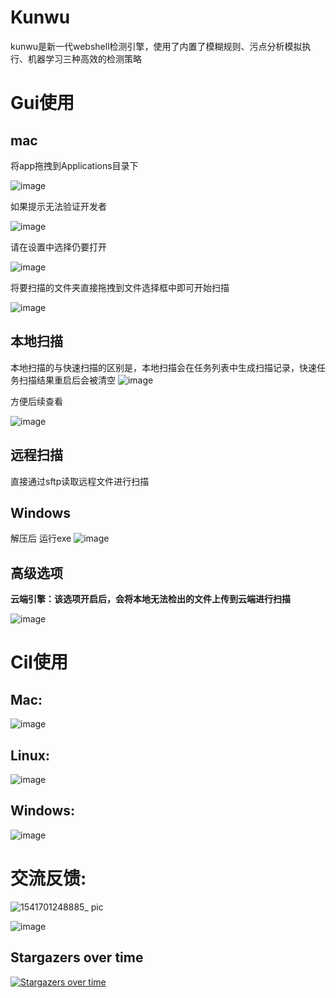 # Kunwu

kunwu是新一代webshell检测引擎，使用了内置了模糊规则、污点分析模拟执行、机器学习三种高效的检测策略

# Gui使用

## mac

将app拖拽到Applications目录下

![image](https://github.com/kunwu2023/kunwu/assets/131849947/3dc40a5e-8ef8-4452-a04b-fafdeab20c9e)

如果提示无法验证开发者

![image](https://github.com/kunwu2023/kunwu/assets/131849947/494fe0ad-b474-4480-9d31-4aba7503482f)

请在设置中选择仍要打开

![image](https://github.com/kunwu2023/kunwu/assets/131849947/e834aa87-e3ff-429d-858a-1bb24a68b212)

将要扫描的文件夹直接拖拽到文件选择框中即可开始扫描

![image](https://github.com/kunwu2023/kunwu/assets/131849947/083351e2-6139-49eb-9c56-883ee2797612)



## 本地扫描

本地扫描的与快速扫描的区别是，本地扫描会在任务列表中生成扫描记录，快速任务扫描结果重启后会被清空
![image](https://github.com/kunwu2023/kunwu/assets/131849947/d7faacb6-8dce-4bb2-ac4d-5a08f8fa80d5)

方便后续查看

![image](https://github.com/kunwu2023/kunwu/assets/131849947/c49f7cd6-36e3-4c85-90a5-22909758c7eb)



## 远程扫描

直接通过sftp读取远程文件进行扫描

## Windows

解压后 运行exe
![image](https://github.com/kunwu2023/kunwu/assets/131849947/c22d5e78-30ff-44b3-9047-3119aa7cde2b)





## 高级选项

**云端引擎：该选项开启后，会将本地无法检出的文件上传到云端进行扫描**

![image](https://github.com/kunwu2023/kunwu/assets/131849947/6fd3d257-87c5-452f-8a53-63a0f016d3bb)

# Cil使用

## Mac:

![image](https://github.com/kunwu2023/kunwu/assets/131849947/a9744b0a-f3d2-4b6d-977e-09664006315a)

## Linux:

![image](https://github.com/kunwu2023/kunwu/assets/131849947/002daae6-f86e-4643-b4e5-bdb09ecb3178)

## Windows:

![image](https://github.com/kunwu2023/kunwu/assets/131849947/7045a0e8-bf60-4eb4-b97b-34dda2c62ec5)


# 交流反馈:
![1541701248885_ pic](https://github.com/kunwu2023/kunwu/assets/20842613/5f8486d6-6f83-4df8-8d3b-b4550b5aef02)

![image](https://github.com/kunwu2023/kunwu/assets/131849947/67bf7658-5c2a-4fe7-91ad-92cc37ccdb3a)


## Stargazers over time

[![Stargazers over time](https://starchart.cc/kunwu2023/kunwu.svg)](https://starchart.cc/kunwu2023/kunwu)
